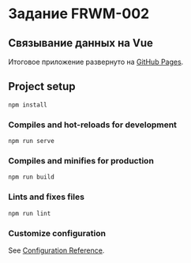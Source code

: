 # Задание FRWM-002
## Связывание данных на Vue
Итоговое приложение развернуто на [GitHub Pages](https://flatdragon.github.io/ifmo-js-frmw-002/).

## Project setup
```
npm install
```

### Compiles and hot-reloads for development
```
npm run serve
```

### Compiles and minifies for production
```
npm run build
```

### Lints and fixes files
```
npm run lint
```

### Customize configuration
See [Configuration Reference](https://cli.vuejs.org/config/).
